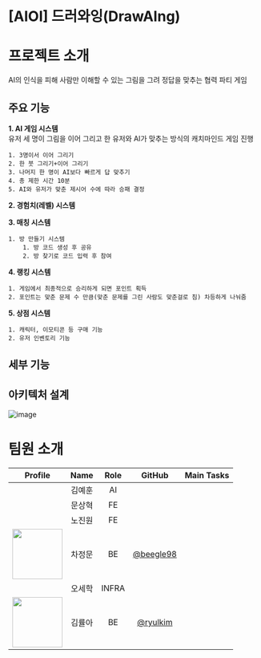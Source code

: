 # [AIOI] 드러와잉(DrawAIng)
# 프로젝트 소개
AI의 인식을 피해 사람만 이해할 수 있는 그림을 그려 정답을 맞추는 협력 파티 게임

## 주요 기능

**1. AI 게임 시스템**  
유저 세 명이 그림을 이어 그리고 한 유저와 AI가 맞추는 방식의 캐치마인드 게임 진행  

    1. 3명이서 이어 그리기
    2. 한 붓 그리기+이어 그리기
    3. 나머지 한 명이 AI보다 빠르게 답 맞추기
    4. 총 제한 시간 10분
    5. AI와 유저가 맞춘 제시어 수에 따라 승패 결정

**2. 경험치(레벨) 시스템**

**3. 매칭 시스템**  

    1. 방 만들기 시스템
        1. 방 코드 생성 후 공유
        2. 방 찾기로 코드 입력 후 참여

**4. 랭킹 시스템**  

    1. 게임에서 최종적으로 승리하게 되면 포인트 획득
    2. 포인트는 맞춘 문제 수 만큼(맞춘 문제를 그린 사람도 맞춘걸로 침) 차등하게 나눠줌

**5. 상점 시스템**

    1. 캐릭터, 이모티콘 등 구매 기능
    2. 유저 인벤토리 기능

## 세부 기능

## 아키텍처 설계
![image](/uploads/1ce9e8d18416c4ca085dbb20777f0192/image.png)

# 팀원 소개
| Profile | Name | Role | GitHub | Main Tasks |
|:---:|:---:|:---:|:---:|:----|
| |김예훈|AI| | |
| |문상혁|FE| | |
| |노진원|FE| | |
|<img src="https://avatars.githubusercontent.com/beegle98" width="100">|차정문|BE|[@beegle98](https://github.com/beegle98)| |
| |오세학|INFRA| | |
|<img src="/uploads/b5445120209d17c7cb76eb7c7613613f/image.png" width="100">|김률아|BE|[@ryulkim](https://github.com/ryulkim)| |